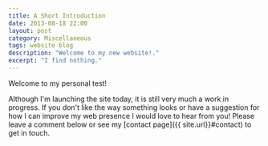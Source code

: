 ```yaml
---
title: A Short Introduction
date: 2013-08-18 22:00
layout: post
category: Miscellaneous
tags: website blog
description: "Welcome to my new website!."
excerpt: "I find nothing."
---
```


<p class="lead">Welcome to my personal test!</p>


Although I'm launching the site today, it is still very much a work in 
progress. If you don't like the way something looks or have a suggestion for 
how I can improve my web presence I would love to hear from you! Please leave 
a comment below or see my [contact page]({{ site.url}}#contact) to get in 
touch.